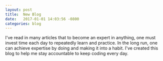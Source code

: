 ```yaml
---
layout: post
title:  New Blog
date:   2017-01-01 14:03:56 -0800
categories: blog
---
```


I've read in many articles that to become an expert in anything, one must invest time each day to repeatedly learn and practice. In the long run, one can achieve expertise by doing and making it into a habit. I've created this blog to help me stay accountable to keep coding every day.
